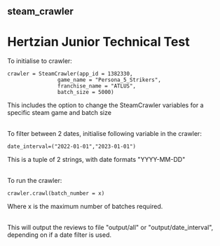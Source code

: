 ## steam_crawler

# Hertzian Junior Technical Test 

To initialise to crawler:

```
crawler = SteamCrawler(app_id = 1382330,
                game_name = "Persona_5_Strikers",
                franchise_name = "ATLUS",
                batch_size = 5000)
```

This includes the option to change the SteamCrawler variables for a specific steam game and batch size<br/><br/>

To filter between 2 dates, initialise following variable in the crawler:
```
date_interval=("2022-01-01","2023-01-01")
```
This is a tuple of 2 strings, with date formats "YYYY-MM-DD"<br/><br/>


To run the crawler:

```
crawler.crawl(batch_number = x)
```

Where x is the maximum number of batches required.<br/><br/>

This will output the reviews to file "output/all" or "output/date_interval", depending on if a date filter is used.